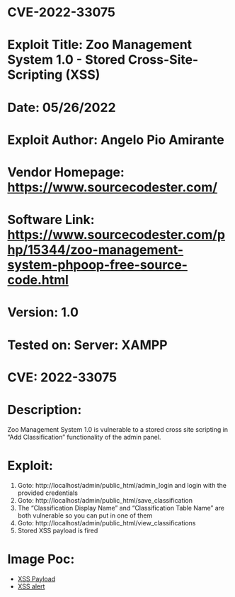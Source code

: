 # CVE-2022-33075



# Exploit Title: Zoo Management System 1.0 - Stored Cross-Site-Scripting (XSS)
# Date: 05/26/2022
# Exploit Author: Angelo Pio Amirante
# Vendor Homepage: https://www.sourcecodester.com/
# Software Link: https://www.sourcecodester.com/php/15344/zoo-management-system-phpoop-free-source-code.html
# Version: 1.0
# Tested on: Server: XAMPP
# CVE: 2022-33075

# Description:
Zoo Management System 1.0 is vulnerable to a stored cross site scripting in “Add Classification” functionality of the admin panel.

# Exploit:
1. Goto: http://localhost/admin/public_html/admin_login and login with the provided credentials
2. Goto: http://localhost/admin/public_html/save_classification
3. The “Classification Display Name” and “Classification Table Name” are both vulnerable so you can put <script>alert(“xss”)</script> in one of them
4. Goto: http://localhost/admin/public_html/view_classifications
5. Stored XSS payload is fired

# Image Poc:

- [XSS Payload](https://ibb.co/FXc5zLt)
- [XSS alert](https://ibb.co/CtFSQrQ)
